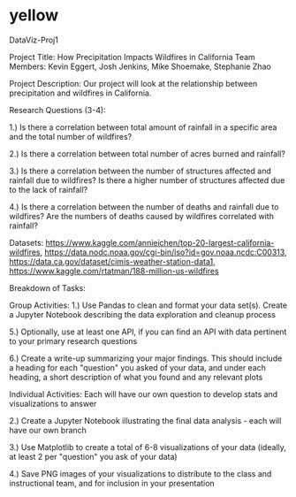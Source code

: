 # yellow
DataViz-Proj1

Project Title: How Precipitation Impacts Wildfires in California
Team Members: Kevin Eggert, Josh Jenkins, Mike Shoemake, Stephanie Zhao

Project Description: Our project will look at the relationship between precipitation and wildfires in California.

Research Questions (3-4): 

1.) Is there a correlation between total amount of rainfall in a specific area and the total number of wildfires? 

2.) Is there a correlation between total number of acres burned and rainfall? 

3.) Is there a correlation between the number of structures affected and rainfall due to wildfires? Is there a higher number of structures affected due to the lack of rainfall?

4.) Is there a correlation between the number of deaths and rainfall due to wildfires? Are the numbers of deaths caused by wildfires correlated with rainfall?

Datasets: https://www.kaggle.com/annieichen/top-20-largest-california-wildfires, https://data.nodc.noaa.gov/cgi-bin/iso?id=gov.noaa.ncdc:C00313, https://data.ca.gov/dataset/cimis-weather-station-data1, https://www.kaggle.com/rtatman/188-million-us-wildfires

Breakdown of Tasks: 

Group Activities:
 1.) Use Pandas to clean and format your data set(s). Create a Jupyter Notebook describing the data exploration and cleanup process
 
 5.) Optionally, use at least one API, if you can find an API with data pertinent to your primary research questions
 
 6.) Create a write-up summarizing your major findings. This should include a heading for each "question" you asked of your data, and under each heading, a short description of what you found and any relevant plots
 
 Individual Activities:
 Each will have our own question to develop stats and visualizations to answer
 
 2.) Create a Jupyter Notebook illustrating the final data analysis - each will have our own branch
 
 3.) Use Matplotlib to create a total of 6-8 visualizations of your data (ideally, at least 2 per "question" you ask of your data)
 
 4.) Save PNG images of your visualizations to distribute to the class and instructional team, and for inclusion in your presentation
 

